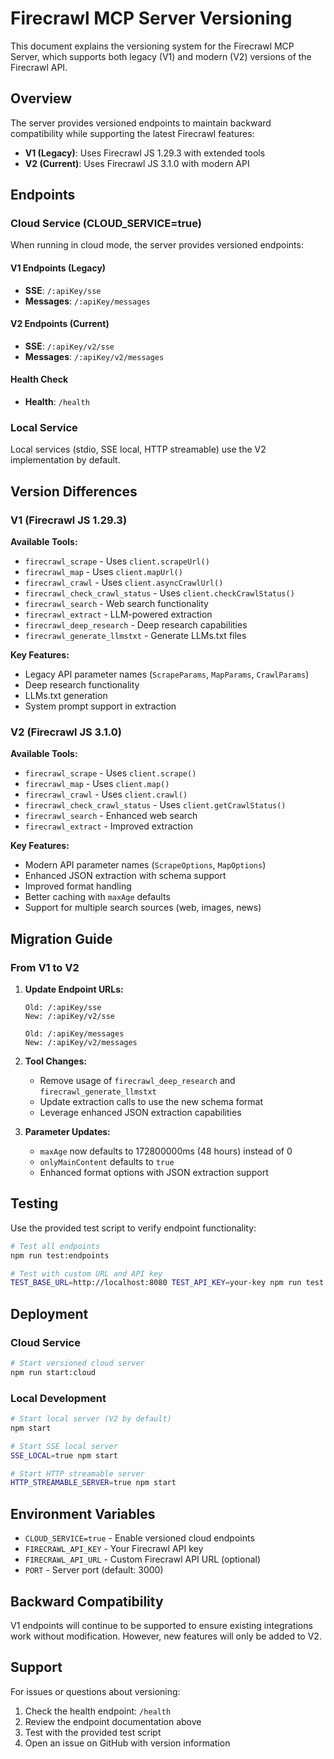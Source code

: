 # Firecrawl MCP Server Versioning

This document explains the versioning system for the Firecrawl MCP Server, which supports both legacy (V1) and modern (V2) versions of the Firecrawl API.

## Overview

The server provides versioned endpoints to maintain backward compatibility while supporting the latest Firecrawl features:

- **V1 (Legacy)**: Uses Firecrawl JS 1.29.3 with extended tools
- **V2 (Current)**: Uses Firecrawl JS 3.1.0 with modern API

## Endpoints

### Cloud Service (CLOUD_SERVICE=true)

When running in cloud mode, the server provides versioned endpoints:

#### V1 Endpoints (Legacy)
- **SSE**: `/:apiKey/sse`
- **Messages**: `/:apiKey/messages`

#### V2 Endpoints (Current)
- **SSE**: `/:apiKey/v2/sse`
- **Messages**: `/:apiKey/v2/messages`

#### Health Check
- **Health**: `/health`

### Local Service

Local services (stdio, SSE local, HTTP streamable) use the V2 implementation by default.

## Version Differences

### V1 (Firecrawl JS 1.29.3)
**Available Tools:**
- `firecrawl_scrape` - Uses `client.scrapeUrl()`
- `firecrawl_map` - Uses `client.mapUrl()`
- `firecrawl_crawl` - Uses `client.asyncCrawlUrl()`
- `firecrawl_check_crawl_status` - Uses `client.checkCrawlStatus()`
- `firecrawl_search` - Web search functionality
- `firecrawl_extract` - LLM-powered extraction
- `firecrawl_deep_research` - Deep research capabilities
- `firecrawl_generate_llmstxt` - Generate LLMs.txt files

**Key Features:**
- Legacy API parameter names (`ScrapeParams`, `MapParams`, `CrawlParams`)
- Deep research functionality
- LLMs.txt generation
- System prompt support in extraction

### V2 (Firecrawl JS 3.1.0)
**Available Tools:**
- `firecrawl_scrape` - Uses `client.scrape()`
- `firecrawl_map` - Uses `client.map()`
- `firecrawl_crawl` - Uses `client.crawl()`
- `firecrawl_check_crawl_status` - Uses `client.getCrawlStatus()`
- `firecrawl_search` - Enhanced web search
- `firecrawl_extract` - Improved extraction

**Key Features:**
- Modern API parameter names (`ScrapeOptions`, `MapOptions`)
- Enhanced JSON extraction with schema support
- Improved format handling
- Better caching with `maxAge` defaults
- Support for multiple search sources (web, images, news)

## Migration Guide

### From V1 to V2

1. **Update Endpoint URLs:**
   ```
   Old: /:apiKey/sse
   New: /:apiKey/v2/sse
   
   Old: /:apiKey/messages
   New: /:apiKey/v2/messages
   ```

2. **Tool Changes:**
   - Remove usage of `firecrawl_deep_research` and `firecrawl_generate_llmstxt`
   - Update extraction calls to use the new schema format
   - Leverage enhanced JSON extraction capabilities

3. **Parameter Updates:**
   - `maxAge` now defaults to 172800000ms (48 hours) instead of 0
   - `onlyMainContent` defaults to `true`
   - Enhanced format options with JSON extraction support

## Testing

Use the provided test script to verify endpoint functionality:

```bash
# Test all endpoints
npm run test:endpoints

# Test with custom URL and API key
TEST_BASE_URL=http://localhost:8080 TEST_API_KEY=your-key npm run test:endpoints
```

## Deployment

### Cloud Service
```bash
# Start versioned cloud server
npm run start:cloud
```

### Local Development
```bash
# Start local server (V2 by default)
npm start

# Start SSE local server
SSE_LOCAL=true npm start

# Start HTTP streamable server
HTTP_STREAMABLE_SERVER=true npm start
```

## Environment Variables

- `CLOUD_SERVICE=true` - Enable versioned cloud endpoints
- `FIRECRAWL_API_KEY` - Your Firecrawl API key
- `FIRECRAWL_API_URL` - Custom Firecrawl API URL (optional)
- `PORT` - Server port (default: 3000)

## Backward Compatibility

V1 endpoints will continue to be supported to ensure existing integrations work without modification. However, new features will only be added to V2.

## Support

For issues or questions about versioning:
1. Check the health endpoint: `/health`
2. Review the endpoint documentation above
3. Test with the provided test script
4. Open an issue on GitHub with version information
